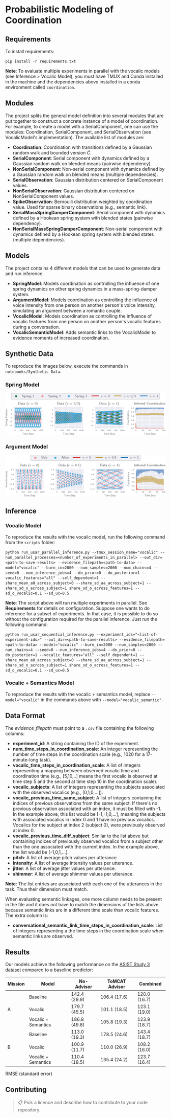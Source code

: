 # Probabilistic Modeling of Coordination

## Requirements

To install requirements:

```setup
pip install -r requirements.txt
```

**Note**: To evaluate multiple experiments in parallel with the vocalic models (see Inference > Vocalic Model), you must have TMUX and Conda installed in the machine and the dependencies above installed in a conda environment called `coordination`.

## Modules

The project splits the general model definition into several modules that are put together to construct a concrete instance of a model of coordination. For example, to create a model with a SerialComponent, one can use the modules: Coordination, SerialComponent, and SerialObservation (see VocalicModel's implementation). The available list of modules are:

- **Coordination**: Coordination with transitions defined by a Gaussian random walk and bounded version $\tilde{C}$.
- **SerialComponent**: Serial component with dynamics defined by a Gaussian random walk on blended means (pairwise dependency).
- **NonSerialComponent**: Non-serial component with dynamics defined by a Gaussian random walk on blended means (multiple dependencies).
- **SerialObservation**: Gaussian distribution centered on SerialComponent values.
- **NonSerialObservation**: Gaussian distribution centered on NonSerialComponent values.
- **SpikeObservation**: Bernoulli distribution weighted by coordination value. Used for sparse binary observations (e.g., semantic link).
- **SerialMassSpringDamperComponent**: Serial component with dynamics defined by a Hookean spring system with blended states (pairwise dependency).
- **NonSerialMassSpringDamperComponent**: Non-serial component with dynamics defined by a Hookean spring system with blended states (multiple dependencies).

## Models

The project contains 4 different models that can be used to generate data and run inference.

- **SpringModel**: Models coordination as controlling the influence of one spring dynamics on other spring dynamics in a mass-spring-damper system.
- **ArgumentModel**: Models coordination as controlling the influence of voice intensity from one person on another person's voice intensity, simulating an argument between a romantic couple.
- **VocalicModel**: Models coordination as controlling the influence of vocalic features from one person on another person's vocalic features during a conversation.
- **VocalicSemanticModel**: Adds semantic links to the VocalicModel to evidence moments of increased coordination.

## Synthetic Data

To reproduce the images below, execute the commands in `notebooks/Synthetic Data`.

### Spring Model
![Spring Model](assets/images/results_spring_model.png)

### Argument Model
![Argument Model](assets/images/results_argument_model.png)

## Inference

### Vocalic Model

To reproduce the results with the vocalic model, run the following command from the `scripts` folder:

```parallel_inference
python run_usar_parallel_inference.py --tmux_session_name="vocalic" --num_parallel_processes=<number_of_experiments_in_parallel> --out_dir=<path-to-save-results> --evidence_filepath=<path-to-data> --model="vocalic" --burn_in=2000 --num_samples=2000 --num_chains=4 --seed=0 --num_inference_jobs=4 --do_prior=0 --do_posterior=1 --vocalic_features="all" --self_dependent=1 --share_mean_a0_across_subject=0 --share_sd_aa_across_subject=1 --share_sd_o_across_subject=1 share_sd_o_across_features=1 --sd_o_vocalic=0.1 --sd_uc=0.5
```

**Note**: The script above will run multiple experiments in parallel. See **Requirements** for details on configuration. Suppose one wants to do inference for a subset of experiments. In that case, it is possible to do so without the configuration required for the parallel inference. Just run the following command:

```sequential_inference
python run_usar_sequential_inference.py --experiment_ids="<list-of-experiment-ids>" --out_dir=<path-to-save-results> --evidence_filepath=<path-to-data> --model="vocalic" --burn_in=2000 --num_samples=2000 --num_chains=4 --seed=0 --num_inference_jobs=4 --do_prior=0 --do_posterior=1 --vocalic_features="all" --self_dependent=1 --share_mean_a0_across_subject=0 --share_sd_aa_across_subject=1 --share_sd_o_across_subject=1 share_sd_o_across_features=1 --sd_o_vocalic=0.1 --sd_uc=0.5
```

### Vocalic + Semantics Model

To reproduce the results with the vocalic + semantics model, replace `--model="vocalic"` in the commands above with `--model="vocalic_semantic"`.


## Data Format

The *evidence_filepath* must point to a `.csv` file containing the following columns:

- **experiment_id**: A string containing the ID of the experiment.
- **num_time_steps_in_coordination_scale**: An integer representing the number of time steps in the coordination scale (e.g., 1020 for a 17-minute-long task).
- **vocalic_time_steps_in_coordination_scale**: A list of integers representing a mapping between observed vocalic time and coordination time (e.g., [5,10,..] means the first vocalic is observed at time step 5 and the second at time step 10 in the coordination scale).
- **vocalic_subjects**: A list of integers representing the subjects associated with the observed vocalics (e.g., [0,1,0,...]).
- **vocalic_previous_time_same_subject**: A list of integers containing the indices of previous observations from the same subject. If there's no previous observation associated with an index, it must be filled with -1. In the example above, this list would be [-1,-1,0,...], meaning the subjects with associated vocalics in index 0 and 1 have no previous vocalics. Vocalics for the subject at index 2 (subject 0), were previously observed at index 0.
- **vocalic_previous_time_diff_subject**: Similar to the list above but containing indices of previously observed vocalics from a subject other than the one associated with the current index. In the example above, the list would be [-1,0,1,...].
- **pitch**: A list of average pitch values per utterance.
- **intensity**: A list of average intensity values per utterance.
- **jitter**: A list of average jitter values per utterance.
- **shimmer**: A list of average shimmer values per utterance.
 
**Note**: The list entries are associated with each one of the utterances in the task. Thus their dimension must match.

When evaluating semantic linkages, one more column needs to be present in the file and it does not have to match the dimensions of the lists above because semantic links are in a different time scale than vocalic features. The extra column is:

- **conversational_semantic_link_time_steps_in_coordination_scale**: List of integers representing a the time steps in the coordination scale when semantic links are observed. 

## Results

Our models achieve the following performance on the [ASIST Study 3 dataset](https://dataverse.asu.edu/dataset.xhtml?persistentId=doi:10.48349/ASU/QDQ4MH) compared to a baseline predictor:

| Mission | Model                                                                | No-Advisor   | ToMCAT Advisor | Combined     |
|---------|----------------------------------------------------------------------|--------------|----------------|--------------|
|         | Baseline                                                             | 142.4 (29.9) | 106.4 (17.6)   | 120.0 (16.7) | 
| A       | Vocalic                                                              | 179.7 (45.5) | 101.1 (18.5)   | 123.1 (19.0) |
|         | Vocalic + Semantics                                                  | 186.8 (49.8) | 105.8 (19.3)   | 123.9 (18.7) |
|         | Baseline                                                             | 113.0 (19.3) | 178.5 (24.6)   | 143.4 (18.7) | 
| B       | Vocalic                                                              | 100.9 (11.7) | 110.0 (26.9)   | 108.2 (16.0) |
|         | Vocalic + Semantics                                                  | 110.4 (18.5) | 135.4 (24.2)   | 123.7 (16.4) |
RMSE (standard error)  

## Contributing

>📋  Pick a licence and describe how to contribute to your code repository. 